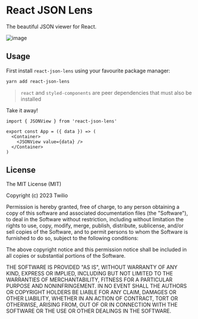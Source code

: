# React JSON Lens

The beautiful JSON viewer for React.

![image](https://user-images.githubusercontent.com/11316020/224454284-eb24fc6e-cb1c-478e-b437-1c247a1798a1.png)


## Usage

First install `react-json-lens` using your favourite package manager:

```bash
yarn add react-json-lens
```

> `react` and `styled-components` are peer dependencies that must also be installed

Take it away!

```tsx
import { JSONView } from 'react-json-lens'

export const App = ({ data }) => (
  <Container>
    <JSONView value={data} />
  </Container>
)
```

## License

The MIT License (MIT)

Copyright (c) 2023 Twilio

Permission is hereby granted, free of charge, to any person obtaining a copy
of this software and associated documentation files (the "Software"), to deal
in the Software without restriction, including without limitation the rights
to use, copy, modify, merge, publish, distribute, sublicense, and/or sell
copies of the Software, and to permit persons to whom the Software is
furnished to do so, subject to the following conditions:

The above copyright notice and this permission notice shall be included in
all copies or substantial portions of the Software.

THE SOFTWARE IS PROVIDED "AS IS", WITHOUT WARRANTY OF ANY KIND, EXPRESS OR
IMPLIED, INCLUDING BUT NOT LIMITED TO THE WARRANTIES OF MERCHANTABILITY,
FITNESS FOR A PARTICULAR PURPOSE AND NONINFRINGEMENT. IN NO EVENT SHALL THE
AUTHORS OR COPYRIGHT HOLDERS BE LIABLE FOR ANY CLAIM, DAMAGES OR OTHER
LIABILITY, WHETHER IN AN ACTION OF CONTRACT, TORT OR OTHERWISE, ARISING FROM,
OUT OF OR IN CONNECTION WITH THE SOFTWARE OR THE USE OR OTHER DEALINGS IN
THE SOFTWARE.

